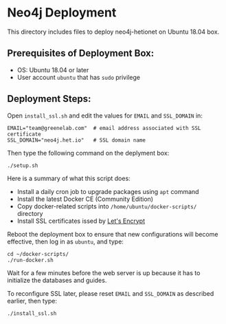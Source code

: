 # Neo4j Deployment

This directory includes files to deploy neo4j-hetionet on Ubuntu 18.04 box.

## Prerequisites of Deployment Box:
 - OS: Ubuntu 18.04 or later
 - User account `ubuntu` that has `sudo` privilege

## Deployment Steps:

Open `install_ssl.sh` and edit the values for `EMAIL` and `SSL_DOMAIN` in:
```shell
EMAIL="team@greenelab.com"  # email address associated with SSL certificate
SSL_DOMAIN="neo4j.het.io"   # SSL domain name
```

Then type the following command on the deplyment box:
```shell
./setup.sh
```

Here is a summary of what this script does:
 - Install a daily cron job to upgrade packages using `apt` command
 - Install the latest Docker CE (Community Edition)
 - Copy docker-related scripts into `/home/ubuntu/docker-scripts/` directory
 - Install SSL certificates issed by [Let's Encrypt](https://letsencrypt.org/)

Reboot the deployment box to ensure that new configurations will become effective, then log in as `ubuntu`, and type:
```shell
cd ~/docker-scripts/
./run-docker.sh
```
Wait for a few minutes before the web server is up because it has to initialize the databases and guides.

To reconfigure SSL later, please reset `EMAIL` and `SSL_DOMAIN` as described earlier, then type:
```shell
./install_ssl.sh
```
